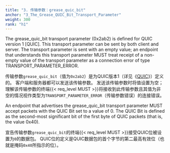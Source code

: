 ```yaml
---
title: "3. 传输参数：grease_quic_bit"
anchor: "3_The_Grease_QUIC_Bit_Transport_Parameter"
weight: 300
rank: "h1"
---
```


The grease_quic_bit transport parameter (0x2ab2) is defined for QUIC version 1 [QUIC]. This transport parameter can be sent by both client and server. The transport parameter is sent with an empty value; an endpoint that understands this transport parameter MUST treat receipt of a non-empty value of the transport parameter as a connection error of type TRANSPORT_PARAMETER_ERROR.

传输参数`grease_quic_bit`（值为`0x2ab2`）是为QUIC版本1（详见《[QUIC]()》）定义的。
客户端和服务器都可以发送该传输参数。
发送该传输参数时将值设置为空；理解该传输参数的终端{{< req_level MUST >}}将接收到此传输参数且其值为非空的情况视作类型为`TRANSPORT_PARAMETER_ERROR`（传输参数错误）的连接错误。

An endpoint that advertises the grease_quic_bit transport parameter MUST accept packets with the QUIC Bit set to a value of 0. The QUIC Bit is defined as the second-most significant bit of the first byte of QUIC packets (that is, the value 0x40).

宣告传输参数`grease_quic_bit`的终端{{< req_level MUST >}}接受QUIC位被设置为`0`的数据包。
QUIC位的定义是QUIC数据包的首个字节的第二最高有效位（也就是掩码`0x40`所指示的位）。
